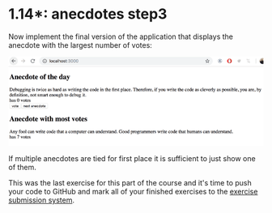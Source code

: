 # 1.14*: anecdotes step3
Now implement the final version of the application that displays the anecdote with the largest number of votes:

![1.14_solution](../assests/1.14_anecdotes.png "1.14_solution")

If multiple anecdotes are tied for first place it is sufficient to just show one of them.

This was the last exercise for this part of the course and it's time to push your code to GitHub and mark all of your finished exercises to the [exercise submission system](https://studies.cs.helsinki.fi/stats/courses/fullstackopen).